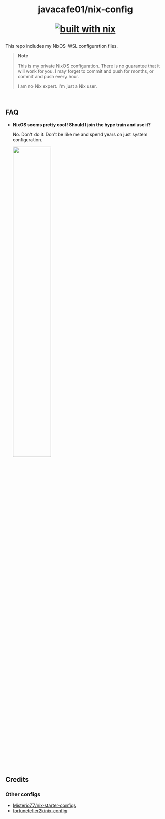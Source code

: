 <h1 align="center">
  javacafe01/nix-config
  
  [![built with nix](https://img.shields.io/static/v1?logo=nixos&logoColor=white&label=&message=Built%20with%20Nix&color=41439a)](https://builtwithnix.org)
</h1>

This repo includes my NixOS-WSL configuration files.

> **Note**
>
> This is my private NixOS configuration. There is no guarantee that it will work for you. I may forget to commit and push for months, or commit and push every hour.
> 
> I am no Nix expert. I'm just a Nix user.

<br/>


## FAQ
+ **NixOS seems pretty cool! Should I join the hype train and use it?**
  
  No. Don't do it. Don't be like me and spend years on just system configuration.
  
  <img src="https://i.redd.it/ixi6zkudgsu61.png" width="50%" />
  

## Credits

### Other configs
+ [Misterio77/nix-starter-configs](https://github.com/Misterio77/nix-starter-configs)
+ [fortuneteller2k/nix-config](https://github.com/fortuneteller2k/nix-config)
